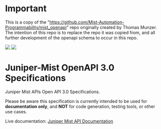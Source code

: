 # Important

This is a copy of the "https://github.com/Mist-Automation-Programmability/mist_openapi" repo originally created by Thomas Munzer. The intention of this repo is to replace the repo it was copied from, and all further development of the openapi schema to occur in this repo.

<img src="https://img.shields.io/swagger/valid/3.0?specUrl=https%3A%2F%2Fraw.githubusercontent.com%2Fmistsys%2Fmist_openapi%2Frefs%2Fheads%2Fmaster%2Fmist.openapi.yaml"> <img src="https://img.shields.io/github/license/tmunzer/Mist-OAS">

# Juniper-Mist OpenAPI 3.0 Specifications

Juniper Mist APIs Open API 3.0 Specifications.

Please be aware this specification is currently intended to be used for **documentation only**, and **NOT** for code generation, testing tools, or other use cases.

Live documentation: [Juniper Mist API Documentation](https://www.juniper.net/documentation/us/en/software/mist/api/http/getting-started/how-to-get-started)

